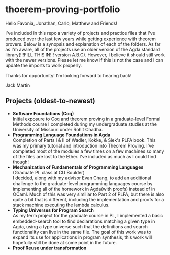 # thoerem-proving-portfolio

Hello Favonia, Jonathan, Carlo, Matthew and Friends!

I've included in this repo a variety of projects and practice files that I've produced over the last few years while getting experience with theorem provers. Below is a synopsis and explanation of each of the folders. As far as I'm aware, all of the projects use an older version of the Agda standard library(!!!FILL THIS IN!!! version A.B.C). However, I believe it should still work with the newer versions. Please let me know if this is not the case and I can update the imports to work properly. 

Thanks for opportunity! I'm looking forward to hearing back!

Jack Martin

## Projects (oldest-to-newest)
* **Software Foundations (Coq)** <br /> Initial exposure to Coq and theorem proving in a graduate-level Formal Methods course I completed during my undergraduate studies at the University of Missouri under Rohit Chadha.
* **Programming Language Foundations in Agda** <br/> Completion of Parts I & II of Wadler, Kokke, & Siek's PLFA book. This was my primary tutorial and introduction into Theorem Proving. I've completed most of the modules a few times on a few machines so many of the files are lost to the Ether. I've included as much as I could find though!
* **Mechanization of Fundamentals of Programming Languages** (Graduate PL class at CU Boulder) <br/> I decided, along with my advisor Evan Chang, to add an additional challenge to the graduate-level programming languages course by implementing all of the homework in Agda(with proofs) instead of in OCaml. Much of this was very similiar to Part 2 of PLFA, but there is also quite a bit that is different, including the implementation and proofs for a stack machine executing the lambda calculus. 
* **Typing Universes for Program Search** <br /> As my term project for the graduate course in PL, I implemented a basic embedded-search tool to find declarations matching a given type in Agda, using a type universe such that the definitions and search functionality can live in the same file. The goal of this work was to expand its use for applications in program synthesis, this work will hopefully still be done at some point in the future. 
* **Proof Reuse under transformation** <br /> 
